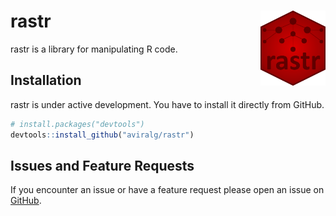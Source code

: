 
<!-- README.md is generated from README.Rmd. Please edit that file -->

# rastr <a href='https://dplyr.tidyverse.org'><img src='man/figures/logo.png' align="right" height="120" /></a>

rastr is a library for manipulating R code.

## Installation

rastr is under active development. You have to install it directly from
GitHub.

``` r
# install.packages("devtools")
devtools::install_github("aviralg/rastr")
```

## Issues and Feature Requests

If you encounter an issue or have a feature request please open an issue
on [GitHub](https://github.com/aviralg/rastr/issues).
